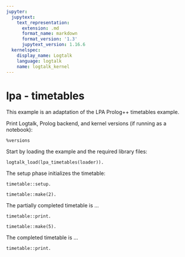 ```yaml
---
jupyter:
  jupytext:
    text_representation:
      extension: .md
      format_name: markdown
      format_version: '1.3'
      jupytext_version: 1.16.6
  kernelspec:
    display_name: Logtalk
    language: logtalk
    name: logtalk_kernel
---
```


<!--
________________________________________________________________________

This file is part of Logtalk <https://logtalk.org/>  
SPDX-FileCopyrightText: 1998-2025 Paulo Moura <pmoura@logtalk.org>  
SPDX-License-Identifier: Apache-2.0

Licensed under the Apache License, Version 2.0 (the "License");
you may not use this file except in compliance with the License.
You may obtain a copy of the License at

    http://www.apache.org/licenses/LICENSE-2.0

Unless required by applicable law or agreed to in writing, software
distributed under the License is distributed on an "AS IS" BASIS,
WITHOUT WARRANTIES OR CONDITIONS OF ANY KIND, either express or implied.
See the License for the specific language governing permissions and
limitations under the License.
________________________________________________________________________
-->

# lpa - timetables

This example is an adaptation of the LPA Prolog++ timetables example.

Print Logtalk, Prolog backend, and kernel versions (if running as a notebook):

```logtalk
%versions
```

Start by loading the example and the required library files:

```logtalk
logtalk_load(lpa_timetables(loader)).
```

The setup phase initializes the timetable:

```logtalk
timetable::setup.
```

<!--
true.
-->

```logtalk
timetable::make(2).
```

<!--
+ first_year - p1 - nicky - french
+ first_year - p2 - nicky - biology
+ first_year - p3 - brian - maths
+ first_year - p4 - brian - music
+ first_year - p5 - clive - prolog
+ second_year - p1 - brian - maths
+ second_year - p2 - brian - music
+ second_year - p3 - nicky - french
+ second_year - p4 - nicky - biology
+ second_year - p5 - diane - accountancy
+ third_year - p1 - dave - maths
+ third_year - p2 - clive - french
+ third_year - p3 - clive - prolog
+ third_year - p4 - diane - accountancy
+ third_year - p5 - nicky - biology
+ fourth_year - p1 - clive - french
+ fourth_year - p2 - dave - maths
+ fourth_year - p3 - diane - accountancy
+ fourth_year - p4 - clive - prolog
+ fourth_year - p5 - brian - music

true.
-->

The partially completed timetable is ...

```logtalk
timetable::print.
```

<!--
FORM TIMETABLE...

FORM: first_year
p1: nicky teaches french
p2: nicky teaches biology
p3: brian teaches maths
p4: brian teaches music
p5: clive teaches prolog

FORM: second_year
p1: brian teaches maths
p2: brian teaches music
p3: nicky teaches french
p4: nicky teaches biology
p5: diane teaches accountancy

FORM: third_year
p1: dave teaches maths
p2: clive teaches french
p3: clive teaches prolog
p4: diane teaches accountancy
p5: nicky teaches biology

FORM: fourth_year
p1: clive teaches french
p2: dave teaches maths
p3: diane teaches accountancy
p4: clive teaches prolog
p5: brian teaches music



PERIOD TIMETABLE ...

PERIOD: p1
first_year: nicky teaches french
second_year: brian teaches maths
third_year: dave teaches maths
fourth_year: clive teaches french

PERIOD: p2
first_year: nicky teaches biology
second_year: brian teaches music
third_year: clive teaches french
fourth_year: dave teaches maths

PERIOD: p3
first_year: brian teaches maths
second_year: nicky teaches french
third_year: clive teaches prolog
fourth_year: diane teaches accountancy

PERIOD: p4
first_year: brian teaches music
second_year: nicky teaches biology
third_year: diane teaches accountancy
fourth_year: clive teaches prolog

PERIOD: p5
first_year: clive teaches prolog
second_year: diane teaches accountancy
third_year: nicky teaches biology
fourth_year: brian teaches music



TEACHER TIMETABLE ...

TEACHER: nicky
p1: teach french to first_year
p2: teach biology to first_year
p3: teach french to second_year
p4: teach biology to second_year
p5: teach biology to third_year

TEACHER: brian
p1: teach maths to second_year
p2: teach music to second_year
p3: teach maths to first_year
p4: teach music to first_year
p5: teach music to fourth_year

TEACHER: dave
p1: teach maths to third_year
p2: teach maths to fourth_year
p3:
p4:
p5:

TEACHER: clive
p1: teach french to fourth_year
p2: teach french to third_year
p3: teach prolog to third_year
p4: teach prolog to fourth_year
p5: teach prolog to first_year

TEACHER: diane
p1:
p2:
p3: teach accountancy to fourth_year
p4: teach accountancy to third_year
p5: teach accountancy to second_year

TEACHER: phil
p1:
p2:
p3:
p4:
p5:



SUBJECT TIMETABLE ...

SUBJECT: maths
p1: second_year taught by brian
p1: third_year taught by dave
p2: fourth_year taught by dave
p3: first_year taught by brian

SUBJECT: music
p2: second_year taught by brian
p4: first_year taught by brian
p5: fourth_year taught by brian

SUBJECT: french
p1: first_year taught by nicky
p1: fourth_year taught by clive
p2: third_year taught by clive
p3: second_year taught by nicky

SUBJECT: prolog
p3: third_year taught by clive
p4: fourth_year taught by clive
p5: first_year taught by clive

SUBJECT: biology
p2: first_year taught by nicky
p4: second_year taught by nicky
p5: third_year taught by nicky

SUBJECT: prolog++

SUBJECT: accountancy
p3: fourth_year taught by diane
p4: third_year taught by diane
p5: second_year taught by diane

true.
-->

```logtalk
timetable::make(5).
```

<!--
+ first_year - p1 - diane - accountancy
+ first_year - p2 - phil - prolog++
+ second_year - p1 - phil - prolog++
Swap subject... 
- third_year - p4 - diane - accountancy
+ third_year - p4 - phil - prolog++
Swap teacher... 
- third_year - p2 - clive - french
+ third_year - p2 - diane - accountancy
Swap teacher... 
- second_year - p2 - brian - music
+ second_year - p2 - clive - prolog
Swap teacher... 
Swap subject... 
- third_year - p2 - diane - accountancy
+ third_year - p2 - brian - music
Swap teacher... 
- third_year - p2 - brian - music
+ third_year - p2 - diane - accountancy
Swap teacher... 
- second_year - p2 - clive - prolog
+ second_year - p2 - brian - music
Swap teacher... 
Swap teacher... 
- second_year - p2 - brian - music
+ second_year - p2 - clive - prolog
Swap teacher... 
- second_year - p2 - clive - prolog
+ second_year - p2 - brian - music
Swap teacher... 
Swap teacher... 
- second_year - p2 - brian - music
+ second_year - p2 - clive - prolog
Swap teacher... 
- second_year - p2 - clive - prolog
+ second_year - p2 - brian - music
Swap teacher... 
Swap teacher... 
- second_year - p2 - brian - music
+ second_year - p2 - clive - prolog
Swap teacher... 
Swap teacher... 
- second_year - p2 - clive - prolog
+ second_year - p2 - brian - music
Swap teacher... 
- second_year - p2 - brian - music
+ second_year - p2 - clive - prolog
Swap teacher... 
Swap teacher... 
- second_year - p2 - clive - prolog
+ second_year - p2 - brian - music
Swap teacher... 
- second_year - p2 - brian - music
+ second_year - p2 - clive - prolog
Swap teacher... 
Swap teacher... 
- second_year - p2 - clive - prolog
+ second_year - p2 - brian - music
Swap teacher... 
- second_year - p2 - brian - music
+ second_year - p2 - clive - prolog
Swap teacher... 
Swap teacher... 
- second_year - p2 - clive - prolog
+ second_year - p2 - brian - music
Swap teacher... 
- second_year - p2 - brian - music
+ second_year - p2 - clive - prolog
Swap teacher... 
Swap teacher... 
- second_year - p2 - clive - prolog
+ second_year - p2 - brian - music
Swap teacher... 
- second_year - p2 - brian - music
+ second_year - p2 - clive - prolog
Swap teacher... 
Swap teacher... 
- second_year - p2 - clive - prolog
+ second_year - p2 - brian - music
Swap subject... 
- third_year - p2 - diane - accountancy
+ third_year - p2 - clive - french
Swap subject... 
- third_year - p4 - phil - prolog++
+ third_year - p4 - diane - accountancy
Swap teacher... 
- third_year - p3 - clive - prolog
+ third_year - p3 - phil - prolog++
Swap subject... 
Swap subject... 
Swap subject... 
- third_year - p3 - phil - prolog++
+ third_year - p3 - clive - prolog
Swap subject... 
- third_year - p4 - diane - accountancy
+ third_year - p4 - phil - prolog++
Swap teacher... 
- third_year - p2 - clive - french
+ third_year - p2 - diane - accountancy
+ second_year - p2 - clive - prolog
Swap subject... 
- fourth_year - p3 - diane - accountancy
+ fourth_year - p3 - phil - prolog++
Swap teacher... 
- fourth_year - p4 - clive - prolog
+ fourth_year - p4 - diane - accountancy
Swap subject... 
- third_year - p4 - phil - prolog++
+ third_year - p4 - clive - french
Swap teacher... 
- third_year - p3 - clive - prolog
+ third_year - p3 - phil - prolog++
Swap subject... 
- fourth_year - p3 - phil - prolog++
+ fourth_year - p3 - clive - prolog
Swap teacher... 
Swap teacher... 
Swap subject... 
- fourth_year - p4 - diane - accountancy
+ fourth_year - p4 - phil - prolog++
Swap teacher... 
- fourth_year - p3 - clive - prolog
+ fourth_year - p3 - diane - accountancy
Swap subject... 
- fourth_year - p3 - diane - accountancy
+ fourth_year - p3 - clive - prolog
Swap teacher... 
- fourth_year - p3 - clive - prolog
+ fourth_year - p3 - diane - accountancy
Swap subject... 
- third_year - p3 - phil - prolog++
+ third_year - p3 - clive - prolog
Swap teacher... 
- third_year - p5 - nicky - biology
+ third_year - p5 - phil - prolog++
Swap teacher... 
- fourth_year - p5 - brian - music
+ fourth_year - p5 - nicky - biology
Swap teacher... 
Swap teacher... 
- fourth_year - p5 - nicky - biology
+ fourth_year - p5 - brian - music
Swap teacher... 
- fourth_year - p5 - brian - music
+ fourth_year - p5 - nicky - biology
Swap teacher... 
Swap teacher... 
- fourth_year - p5 - nicky - biology
+ fourth_year - p5 - brian - music
Swap teacher... 
- fourth_year - p5 - brian - music
+ fourth_year - p5 - nicky - biology
Swap teacher... 
Swap teacher... 
- fourth_year - p5 - nicky - biology
+ fourth_year - p5 - brian - music
Swap teacher... 
- fourth_year - p5 - brian - music
+ fourth_year - p5 - nicky - biology
+ third_year - p5 - brian - music

true.
-->

The completed timetable is ...

```logtalk
timetable::print.
```

<!--
FORM TIMETABLE...

FORM: first_year
p1: nicky teaches french
p2: nicky teaches biology
p3: brian teaches maths
p4: brian teaches music
p5: clive teaches prolog

FORM: second_year
p1: brian teaches maths
p2: brian teaches music
p3: nicky teaches french
p4: nicky teaches biology
p5: diane teaches accountancy

FORM: third_year
p1: dave teaches maths
p2: diane teaches accountancy
p3: clive teaches prolog
p4: clive teaches french
p5: phil teaches prolog++

FORM: fourth_year
p1: clive teaches french
p2: dave teaches maths
p3: diane teaches accountancy
p4: phil teaches prolog++
p5: nicky teaches biology



PERIOD TIMETABLE ...

PERIOD: p1
first_year: nicky teaches french
second_year: brian teaches maths
third_year: dave teaches maths
fourth_year: clive teaches french

PERIOD: p2
first_year: nicky teaches biology
second_year: brian teaches music
third_year: diane teaches accountancy
fourth_year: dave teaches maths

PERIOD: p3
first_year: brian teaches maths
second_year: nicky teaches french
third_year: clive teaches prolog
fourth_year: diane teaches accountancy

PERIOD: p4
first_year: brian teaches music
second_year: nicky teaches biology
third_year: clive teaches french
fourth_year: phil teaches prolog++

PERIOD: p5
first_year: clive teaches prolog
second_year: diane teaches accountancy
third_year: phil teaches prolog++
fourth_year: nicky teaches biology



TEACHER TIMETABLE ...

TEACHER: nicky
p1: teach french to first_year
p2: teach biology to first_year
p3: teach french to second_year
p4: teach biology to second_year
p5: teach biology to fourth_year

TEACHER: brian
p1: teach maths to second_year
p2: teach music to second_year
p3: teach maths to first_year
p4: teach music to first_year
p5: teach music to third_year

TEACHER: dave
p1: teach maths to third_year
p2: teach maths to fourth_year
p3:
p4:
p5:

TEACHER: clive
p1: teach french to fourth_year
p2: teach prolog to second_year
p3: teach prolog to third_year
p4: teach french to third_year
p5: teach prolog to first_year

TEACHER: diane
p1: teach accountancy to first_year
p2: teach accountancy to third_year
p3: teach accountancy to fourth_year
p4:
p5: teach accountancy to second_year

TEACHER: phil
p1: teach prolog++ to second_year
p2: teach prolog++ to first_year
p3:
p4: teach prolog++ to fourth_year
p5: teach prolog++ to third_year



SUBJECT TIMETABLE ...

SUBJECT: maths
p1: second_year taught by brian
p1: third_year taught by dave
p2: fourth_year taught by dave
p3: first_year taught by brian

SUBJECT: music
p2: second_year taught by brian
p4: first_year taught by brian
p5: third_year taught by brian

SUBJECT: french
p1: first_year taught by nicky
p1: fourth_year taught by clive
p3: second_year taught by nicky
p4: third_year taught by clive

SUBJECT: prolog
p2: second_year taught by clive
p3: third_year taught by clive
p5: first_year taught by clive

SUBJECT: biology
p2: first_year taught by nicky
p4: second_year taught by nicky
p5: fourth_year taught by nicky

SUBJECT: prolog++
p1: second_year taught by phil
p2: first_year taught by phil
p4: fourth_year taught by phil
p5: third_year taught by phil

SUBJECT: accountancy
p1: first_year taught by diane
p2: third_year taught by diane
p3: fourth_year taught by diane
p5: second_year taught by diane

true.
-->
